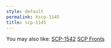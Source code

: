 ```yaml
---
style: default
permalink: Xscp-1145
title: scp-1145
---
```

You may also like:
[SCP-1542](http://scp-wiki.net/scp-1542)
[SCP Fronts](http://scp-wiki.net/scp-fronts)